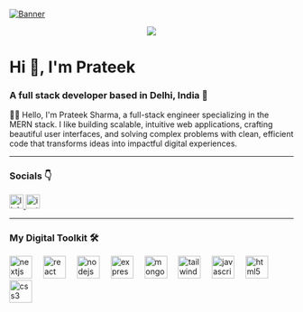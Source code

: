 [<img src="https://github.com/user-attachments/assets/5d9a4131-191a-437f-85f5-f1ab37b5c58b" alt="Banner"/>](https://prateeksharma.xyz)

<div align="center">
  <img src="https://visitor-badge.laobi.icu/badge?page_id=prateeksharma45.prateeksharma45&"  />
</div>

###

<h1 align="left">Hi 👋, I'm Prateek</h1>
<h3 align="left">A full stack developer based in Delhi, India 📍</h3>
<p align="left">👨‍💻 Hello, I'm Prateek Sharma, a full-stack engineer specializing in the MERN stack. I like building scalable, intuitive web applications, crafting beautiful user interfaces, and solving complex problems with clean, efficient code that transforms ideas into impactful digital experiences.</p>

---

<h3 align="left">Socials 👇</h3>

<div align="left">
  <a href="https://www.linkedin.com/in/prateeksharma45" target="_blank">
    <img src="https://img.shields.io/static/v1?message=LinkedIn&logo=linkedin&label=&color=0077B5&logoColor=white&labelColor=&style=for-the-badge" height="25" alt="linkedin logo"  />
  </a>
  <a href="https://x.com/prateeksrm_45" target="_blank">
    <img src="https://img.shields.io/static/v1?message=X.com&logo=x&label=&color=000000&logoColor=white&labelColor=&style=for-the-badge" height="25" alt="instagram logo"  />
  </a>
</div>

---

<h3 align="left">My Digital Toolkit 🛠️</h3>

<div align="left">
  <img src="https://skillicons.dev/icons?i=nextjs" height="40" alt="nextjs logo"  />
  <img width="12" />
  <img src="https://skillicons.dev/icons?i=react" height="40" alt="react logo"  />
  <img width="12" />
  <img src="https://skillicons.dev/icons?i=nodejs" height="40" alt="nodejs logo"  />
  <img width="12" />
  <img src="https://skillicons.dev/icons?i=express" height="40" alt="express logo"  />
  <img width="12" />
  <img src="https://skillicons.dev/icons?i=mongodb" height="40" alt="mongodb logo"  />
  <img width="12" />
  <img src="https://skillicons.dev/icons?i=tailwind" height="40" alt="tailwind logo"  />
  <img width="12" />
  <img src="https://skillicons.dev/icons?i=js" height="40" alt="javascript logo"  />
  <img width="12" />
  <img src="https://skillicons.dev/icons?i=html" height="40" alt="html5 logo"  />
  <img width="12" />
  <img src="https://skillicons.dev/icons?i=css" height="40" alt="css3 logo"  />
</div>

###
